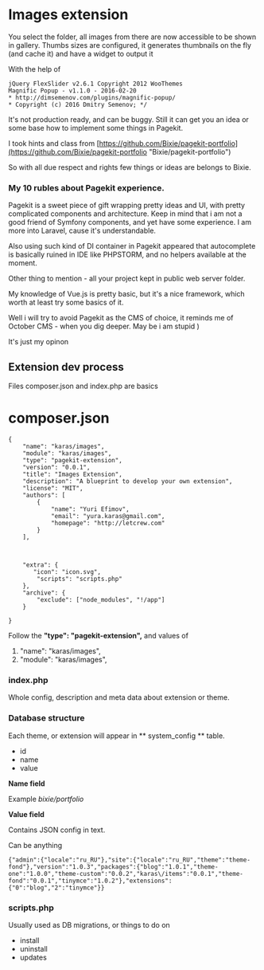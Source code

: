# Images extension #


You select the folder, all images from there are now accessible to be shown in gallery. 
Thumbs sizes are configured, it generates thumbnails on the fly (and cache it) and have a widget to output it

With the help of  

    jQuery FlexSlider v2.6.1 Copyright 2012 WooThemes
    Magnific Popup - v1.1.0 - 2016-02-20
    * http://dimsemenov.com/plugins/magnific-popup/
    * Copyright (c) 2016 Dmitry Semenov; */

It's not production ready, and can be buggy. Still it can get you an idea or some base how to implement some things in Pagekit.

I took hints and class from  [https://github.com/Bixie/pagekit-portfolio](https://github.com/Bixie/pagekit-portfolio "Bixie/pagekit-portfolio")

So with all due respect and rights few things or ideas are belongs to Bixie.

### My 10 rubles about Pagekit experience. ###

Pagekit is a sweet piece of gift wrapping pretty ideas and UI, with pretty complicated components and 
architecture. Keep in mind that i am not a good friend of Symfony components, and yet have some experience.
I am more into Laravel, cause it's understandable. 

Also using such kind of DI container in Pagekit appeared that autocomplete is basically ruined in IDE like PHPSTORM,
and no helpers available at the moment.

Other thing to mention - all your project kept in public web server folder. 

My knowledge of Vue.js is pretty basic, but it's a nice framework, which worth at least try some basics of it.

Well i will try to avoid Pagekit as the CMS of choice, it reminds me of October CMS - when you dig deeper. May be i am stupid )

It's just my opinon 

## Extension dev process

Files composer.json and index.php are basics

# composer.json #
```
{
    "name": "karas/images",
    "module": "karas/images",
    "type": "pagekit-extension",
    "version": "0.0.1",
    "title": "Images Extension",
    "description": "A blueprint to develop your own extension",
    "license": "MIT",
    "authors": [
        {
            "name": "Yuri Efimov",
            "email": "yura.karas@gmail.com",
            "homepage": "http://letcrew.com"
        }
    ],



    "extra": {
       "icon": "icon.svg",
        "scripts": "scripts.php"
    },
    "archive": {
        "exclude": ["node_modules", "!/app"]
    }

}
```

Follow the **"type": "pagekit-extension",** 
and values of     

1. "name": "karas/images",
1. "module": "karas/images",

### index.php ###

Whole config, description and meta data about extension or theme.



### Database structure ###

Each theme, or extension will appear in ** system_config ** table.

- id
- name
- value

**Name field**

Example *bixie/portfolio*  

**Value field**

Contains JSON config in text.

Can be anything

    {"admin":{"locale":"ru_RU"},"site":{"locale":"ru_RU","theme":"theme-fond"},"version":"1.0.3","packages":{"blog":"1.0.1","theme-one":"1.0.0","theme-custom":"0.0.2","karas\/items":"0.0.1","theme-fond":"0.0.1","tinymce":"1.0.2"},"extensions":{"0":"blog","2":"tinymce"}}


### scripts.php ###

Usually used as DB migrations, or things to do on 

- install
- uninstall
- updates